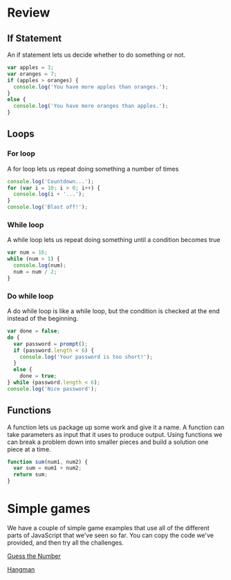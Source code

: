 # Review

## If Statement

An if statement lets us decide whether to do something or not.

````javascript
var apples = 3;
var oranges = 7;
if (apples > oranges) {
  console.log('You have more apples than oranges.');
}
else {
  console.log('You have more oranges than apples.');
}
````

## Loops

### For loop

A for loop lets us repeat doing something a number of times

````javascript
console.log('Countdown...');
for (var i = 10; i > 0; i++) {
  console.log(i + '...');
}
console.log('Blast off!');
````

### While loop

A while loop lets us repeat doing something until a condition becomes true

````javascript
var num = 16;
while (num > 1) {
  console.log(num);
  num = num / 2;
}
````

### Do while loop

A do while loop is like a while loop, but the condition is checked at the end instead of the beginning.

````javascript
var done = false;
do {
  var password = prompt();
  if (password.length < 6) {
    console.log('Your password is too short!');
  }
  else {
    done = true;
} while (password.length < 6);
console.log('Nice password');
````

## Functions

A function lets us package up some work and give it a name. A function can take parameters as input that it uses to produce output. Using functions we can break a problem down into smaller pieces and build a solution one piece at a time.

````javascript
function sum(num1, num2) {
  var sum = num1 + num2;
  return sum;
}
````

# Simple games

We have a couple of simple game examples that use all of the different parts of JavaScript that we've seen so far. You can copy the code we've provided, and then try all the challenges.

[Guess the Number](GuessTheNumber.md)

[Hangman](Hangman.md)

